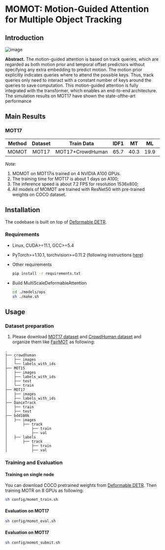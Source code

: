 # MOMOT: Motion-Guided Attention for Multiple Object Tracking

## Introduction
![image](https://github.com/leon0410898/MOMOT/blob/main/figs/demo.gif)

**Abstract.** The motion-guided attention is based on track queries, which are regarded as both motion prior and temporal offset predictors without specifying any extra embedding to predict motion. The motion prior explicitly indicates queries where to attend the possible keys. Thus, track queries only need to interact with a constant number of keys around the queries to save computation. This motion-guided attention is fully integrated with the transformer, which enables an end-to-end architecture. The simulation results on MOT17 have shown the state-ofthe-art performance
## Main Results

### MOT17

| **Method** | **Dataset** |    **Train Data**    | **IDF1** | **MT** | **ML** | **MOTA** | **IDF1** | **IDS** |                                           **URL**                                           |
| :--------: | :---------: | :------------------: | :------: | :----: | :----: | :------: | :------: | :-----: | :-----------------------------------------------------------------------------------------: |
|    MOMOT   |    MOT17    |    MOT17+CrowdHuman  |   65.7   |  40.3  |  19.9  |   72.8   |   65.7   |  2586   | [model](https://drive.google.com/file/d/1K5Im9tmRNGivJz7ynLEejGQhK_Ec-9fj/view?usp=sharing) |


*Note:*

1. MOMOT on MOT17is trained on 4 NVIDIA A100 GPUs.
2. The training time for MOT17 is about 1 days on A100;
3. The inference speed is about 7.2 FPS for resolution 1536x800;
4. All models of MOMOT are trained with ResNet50 with pre-trained weights on COCO dataset.


## Installation

The codebase is built on top of [Deformable DETR](https://github.com/fundamentalvision/Deformable-DETR).

### Requirements

* Linux, CUDA>=11.1, GCC>=5.4

* PyTorch>=1.10.1, torchvision>=0.11.2 (following instructions [here](https://pytorch.org/))
  
* Other requirements
    ```bash
    pip install -r requirements.txt
    ```

* Build MultiScaleDeformableAttention
    ```bash
    cd ./models/ops
    sh ./make.sh
    ```

## Usage

### Dataset preparation

1. Please download [MOT17 dataset](https://motchallenge.net/) and [CrowdHuman dataset](https://www.crowdhuman.org/) and organize them like [FairMOT](https://github.com/ifzhang/FairMOT) as following:

```
.
├── crowdhuman
│   ├── images
│   └── labels_with_ids
├── MOT15
│   ├── images
│   ├── labels_with_ids
│   ├── test
│   └── train
├── MOT17
│   ├── images
│   ├── labels_with_ids
├── DanceTrack
│   ├── train
│   ├── test
├── bdd100k
│   ├── images
│       ├── track
│           ├── train
│           ├── val
│   ├── labels
│       ├── track
│           ├── train
│           ├── val

```

### Training and Evaluation

#### Training on single node

You can download COCO pretrained weights from [Deformable DETR](https://github.com/fundamentalvision/Deformable-DETR). Then training MOTR on 8 GPUs as following:

```bash 
sh config/momot_train.sh

```

#### Evaluation on MOT17

```bash 
sh config/momot_eval.sh

```

#### Evaluation on MOT17

```bash
sh config/momot_submit.sh

```
